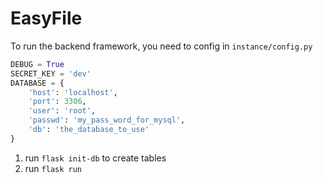 # EasyFile

To run the backend framework, you need to config in `instance/config.py` 
```python
DEBUG = True
SECRET_KEY = 'dev'
DATABASE = {
    'host': 'localhost',
    'port': 3306,
    'user': 'root',
    'passwd': 'my_pass_word_for_mysql',
    'db': 'the_database_to_use'
}
```

1. run `flask init-db` to create tables
2. run `flask run`
